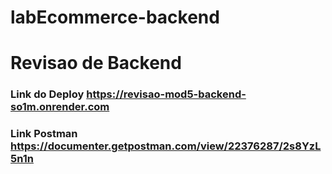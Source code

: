 # labEcommerce-backend
# Revisao de Backend

### Link do Deploy https://revisao-mod5-backend-so1m.onrender.com
### Link Postman https://documenter.getpostman.com/view/22376287/2s8YzL5n1n
